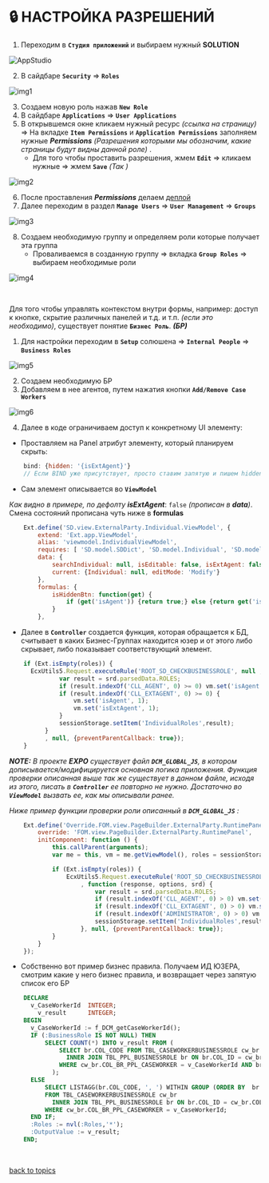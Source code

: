 # 🔒 НАСТРОЙКА РАЗРЕШЕНИЙ

1. Переходим в **`Студия приложений`** и выбираем нужный **SOLUTION**

![AppStudio](https://github.com/CrappyCodeMaker/ECCENTEX-KNOWLEGE/blob/main/Content/IMG/AppStudio.png?raw=true)

2. В сайдбаре **`Security`** => **`Roles`**

![img1](https://github.com/CrappyCodeMaker/ECCENTEX-KNOWLEGE/blob/main/Content/8%20Security/IMG/1.png?raw=true)

3. Создаем новую роль нажав **`New Role`**
4. В сайдбаре **`Applications`** => **`User Applications`**
5. В открывшемся окне кликаем нужный ресурс _(ссылка на страницу)_ => На вкладке **`Item Permissions`** и **`Application Permissions`** заполняем нужные **_Permissions_** _(Разрешения которыми мы обозначим, какие страницы будут видны данной роле)_ .
      * Для того чтобы проставить разрешения, жмем **`Edit`** => кликаем нужные => жмем **`Save`** _(Так )_

![img2](https://github.com/CrappyCodeMaker/ECCENTEX-KNOWLEGE/blob/main/Content/8%20Security/IMG/2.png?raw=true)

6. После проставления **_Permissions_** делаем [деплой](https://github.com/CrappyCodeMaker/ECCENTEX-KNOWLEGE/blob/main/Content/2%20Deploy/Deploy.md)
7. Далее переходим в раздел **`Manage Users`** => **`User Management`** => **`Groups`**

![img3](https://github.com/CrappyCodeMaker/ECCENTEX-KNOWLEGE/blob/main/Content/8%20Security/IMG/3.png?raw=true)

8. Создаем необходимую группу и определяем роли которые получает эта группа
    * Проваливаемся в созданную группу => вкладка **`Group Roles`** => выбираем необходимые роли

![img4](https://github.com/CrappyCodeMaker/ECCENTEX-KNOWLEGE/blob/main/Content/8%20Security/IMG/4.png?raw=true)


<br/>

Для того чтобы управлять контекстом внутри формы, например: доступ к кнопке, скрытие различных панелей и т.д. и т.п. _(если это необходимо)_, существует понятие **`Бизнес Роль`**. **_(БР)_**

1. Для настройки переходим в **`Setup`** солюшена => **`Internal People`** => **`Business Roles`**

![img5](https://github.com/CrappyCodeMaker/ECCENTEX-KNOWLEGE/blob/main/Content/8%20Security/IMG/5.png?raw=true)

2. Создаем необходимую БР
3. Добавляем в нее агентов, путем нажатия кнопки **`Add/Remove Case Workers`**

![img6](https://github.com/CrappyCodeMaker/ECCENTEX-KNOWLEGE/blob/main/Content/8%20Security/IMG/6.png?raw=true)

4. Далее в коде ограничиваем доступ к конкретному UI элементу:
  * Проставляем на Panel атрибут элементу, который планируем скрыть:
```JavaScript
    bind: {hidden: '{isExtAgent}'}
    // Если BIND уже присутствует, просто ставим запятую и пишем hidden: '{isExtAgent}'
```
  * Сам элемент описывается во **`ViewModel`**

  _Как видно в примере, по дефолту_ **_isExtAgent_**: `false` _(прописан в **data**)_. Смена состояний прописана чуть ниже в **formulas**
```JavaScript
    Ext.define('SD.view.ExternalParty.Individual.ViewModel', {
        extend: 'Ext.app.ViewModel',
        alias: 'viewmodel.IndividualViewModel',
        requires: [ 'SD.model.SDDict', 'SD.model.Individual', 'SD.model.AddressExternalParties', 'SD.model.PartyType' ],
        data: {
            searchIndividual: null, isEditable: false, isExtAgent: false,
            current: {Individual: null, editMode: 'Modify'}
        },
        formulas: {
            isHiddenBtn: function(get) {
                if (get('isAgent')) {return true;} else {return get('isEditable');}
            }
        },
```
  * Далее в **`Controller`** создается функция, которая обращается к БД, считывает в каких Бизнес-Группах находится юзер и от этого либо скрывает, либо показывает соответствующий элемент.
```JavaScript
    if (Ext.isEmpty(roles)) {
      EcxUtils5.Request.executeRule('ROOT_SD_CHECKBUSINESSROLE', null , function (response, options, srd) {
              var result = srd.parsedData.ROLES;
              if (result.indexOf('CLL_AGENT', 0) >= 0) vm.set('isAgent', 1);
              if (result.indexOf('CLL_EXTAGENT', 0) >= 0) {
                  vm.set('isAgent', 1);
                  vm.set('isExtAgent', 1);
              }
              sessionStorage.setItem('IndividualRoles',result);
          }
          , null, {preventParentCallback: true});
    }
```

**_NOTE:_** _В проекте_ **_EXPO_** _существует файл **`DCM_GLOBAL_JS`**, в котором дописывается/модифицируется основная логика приложения. Функция проверки описанная выше так же существует в данном файле, исходя из этого, писать в **`Controller`** ее повторно не нужно. Достаточно во **`ViewModel`** вызвать ее, как мы описывали ранее._

_Ниже пример функции проверки роли описанный в **`DCM_GLOBAL_JS`** :_
```JavaScript
    Ext.define('Override.FOM.view.PageBuilder.ExternalParty.RuntimePanel', {
        override: 'FOM.view.PageBuilder.ExternalParty.RuntimePanel',
        initComponent: function () {
            this.callParent(arguments);
            var me = this, vm = me.getViewModel(), roles = sessionStorage.getItem('IndividualRoles');

            if (Ext.isEmpty(roles)) {
                EcxUtils5.Request.executeRule('ROOT_SD_CHECKBUSINESSROLE', {}
                    , function (response, options, srd) {
                        var result = srd.parsedData.ROLES;
                        if (result.indexOf('CLL_AGENT', 0) > 0) vm.set('isAgent', 1);
                        if (result.indexOf('CLL_EXTAGENT', 0) > 0) vm.set('isAgent', 2);
                        if (result.indexOf('ADMINISTRATOR', 0) > 0) vm.set('isAdmin', 1);
                        sessionStorage.setItem('IndividualRoles',result);
                    }, null, {preventParentCallback: true});
            }
        }
    });
```

  * Собственно вот пример бизнес правила. Получаем ИД ЮЗЕРА, смотрим какие у него бизнес правила, и возвращает через запятую список его БР
```SQL
    DECLARE
      v_CaseWorkerId  INTEGER;
        v_result      INTEGER;
    BEGIN
      v_CaseWorkerId := f_DCM_getCaseWorkerId();
      IF (:BusinessRole IS NOT NULL) THEN
          SELECT COUNT(*) INTO v_result FROM (
              SELECT br.COL_CODE FROM TBL_CASEWORKERBUSINESSROLE cw_br
                INNER JOIN TBL_PPL_BUSINESSROLE br ON br.COL_ID = cw_br.COL_TBL_PPL_BUSINESSROLE
              WHERE cw_br.COL_BR_PPL_CASEWORKER = v_CaseWorkerId AND br.COL_CODE = :BusinessRole
            );
      ELSE
          SELECT LISTAGG(br.COL_CODE, ', ') WITHIN GROUP (ORDER BY  br.COL_CODE ) INTO :Roles
          FROM TBL_CASEWORKERBUSINESSROLE cw_br
            INNER JOIN TBL_PPL_BUSINESSROLE br ON br.COL_ID = cw_br.COL_TBL_PPL_BUSINESSROLE
          WHERE cw_br.COL_BR_PPL_CASEWORKER = v_CaseWorkerId;
      END IF;
      :Roles := nvl(:Roles,'*');
      :OutputValue := v_result;
    END;
```


<br/>

[back to topics](https://github.com/CrappyCodeMaker/ECCENTEX-KNOWLEGE/blob/main/Content/0%20Topics/README.md)